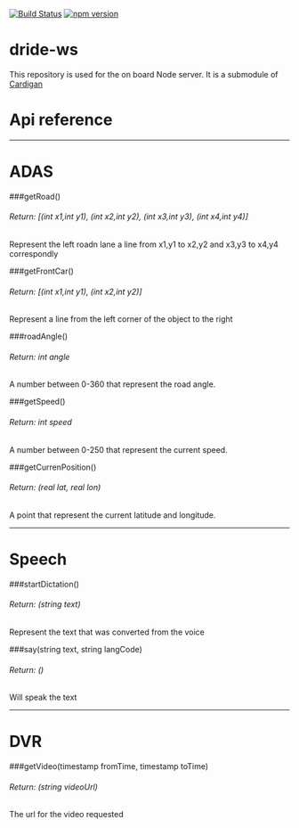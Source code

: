 [![Build Status](https://travis-ci.org/dride/dride-ws.svg?branch=master)](https://travis-ci.org/dride/dride-ws)
[![npm version](https://badge.fury.io/js/dride-ws.svg)](https://badge.fury.io/js/dride-ws)


# dride-ws

This repository is used for the on board Node server. It is a submodule of [Cardigan](https://github.com/dride/Cardigan)






# Api reference
-----
# ADAS


###getRoad()

###### Return: [(int x1,int y1), (int x2,int y2), (int x3,int y3), (int x4,int y4)] 
Represent the left roadn lane a line from x1,y1 to x2,y2 and x3,y3 to x4,y4 correspondly

###getFrontCar()

###### Return: [(int x1,int y1), (int x2,int y2)] 
Represent a line from the left corner of the object to the right

###roadAngle()

###### Return: int angle
A number between 0-360 that represent the road angle.

###getSpeed()

###### Return: int speed
A number between 0-250 that represent the current speed.

###getCurrenPosition()

###### Return: (real lat, real lon)
A point that represent the current latitude and longitude.

--- 
# Speech


###startDictation()

###### Return: (string text)
Represent the text that was converted from the voice

###say(string text, string langCode)

###### Return: ()
Will speak the text 



---
# DVR


###getVideo(timestamp fromTime, timestamp toTime)

###### Return: (string videoUrl)
The url for the video requested

